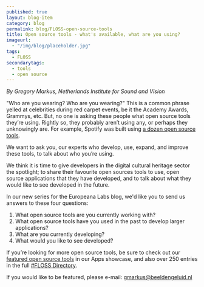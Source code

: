 ```yaml
---
published: true
layout: blog-item
category: blog
permalink: blog/FLOSS-open-source-tools
title: Open source tools - what's available, what are you using?
imageurl: 
  - "/img/blog/placeholder.jpg"
tags: 
  - FLOSS
secondarytags:
  - tools
  - open source
---
```


*By Gregory Markus, Netherlands Institute for Sound and Vision*

"Who are you wearing? Who are you wearing?" This is a common phrase yelled at celebrities during red carpet events, be it the Academy Awards, Grammys, etc. But, no one is asking these people what open source tools they’re using. Rightly so, they probably aren’t using any, or perhaps they unknowingly are. For example, Spotify was built using [a dozen open source tools](https://developer.spotify.com/technologies/libspotify/third-party-licenses/). 

We want to ask you, our experts who develop, use, expand, and improve these tools, to talk about who you’re using.

We think it is time to give developers in the digital cultural heritage sector the spotlight; to share their favourite open sources tools to use, open source applications that they have developed, and to talk about what they would like to see developed in the future.

In our new series for the Europeana Labs blog, we'd like you to send us answers to these four questions:

1. What open source tools are you currently working with?
2. What open source tools have you used in the past to develop larger applications?
3. What are you currently developing?
4. What would you like to see developed?

If you’re looking for more open source tools, be sure to check out our [featured open source tools](http://labs.europeana.eu/apps/#tag=open-source-tools) in our Apps showcase, and also over 250 entries in the full [#FLOSS Directory](https://docs.google.com/spreadsheet/ccc?key=0Ag_7rVJwt0CpdFRJOEJxdEk4ZEMxQ01jaDgxQXFSTkE#gid=0).

If you would like to be featured, please e-mail: <gmarkus@beeldengeluid.nl>
